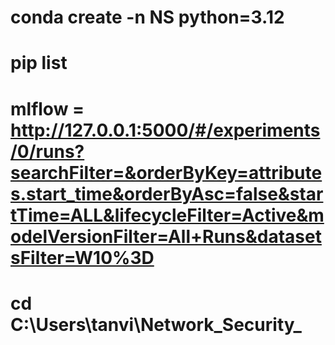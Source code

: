 # conda create -n NS python=3.12
# pip list 
# mlflow = http://127.0.0.1:5000/#/experiments/0/runs?searchFilter=&orderByKey=attributes.start_time&orderByAsc=false&startTime=ALL&lifecycleFilter=Active&modelVersionFilter=All+Runs&datasetsFilter=W10%3D


# cd C:\Users\tanvi\Network_Security_
